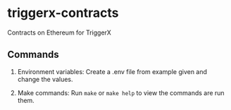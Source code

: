 # triggerx-contracts

Contracts on Ethereum for TriggerX

## Commands

1. Environment variables:
   Create a .env file from example given and change the values.

2. Make commands:
   Run `make` or `make help` to view the commands are run them.
